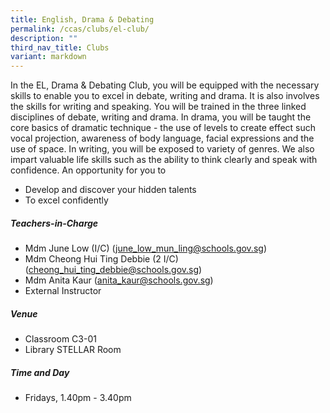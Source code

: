 ```yaml
---
title: English, Drama & Debating
permalink: /ccas/clubs/el-club/
description: ""
third_nav_title: Clubs
variant: markdown
---
```

In the EL, Drama & Debating Club, you will be equipped with the necessary skills to enable you to excel in debate, writing and drama. It is also involves the skills for writing and speaking. 
You will be trained in the three linked disciplines of debate, writing and drama. In drama, you will be taught the core basics of dramatic technique - the use of levels to create effect such vocal projection, awareness of body language, facial expressions and the use of space. In writing, you will be exposed to variety of genres.
We also impart valuable life skills such as the ability to think clearly and speak with confidence. An opportunity for you to

* Develop and discover your hidden talents
* To excel confidently

##### **Teachers-in-Charge**  
* Mdm June Low (I/C) (june_low_mun_ling@schools.gov.sg)
* Mdm Cheong Hui Ting Debbie (2 I/C) (cheong_hui_ting_debbie@schools.gov.sg)
* Mdm Anita Kaur (anita_kaur@schools.gov.sg)
* External Instructor

##### **Venue**
* Classroom C3-01
* Library STELLAR Room

##### **Time and Day**
* Fridays, 1.40pm - 3.40pm